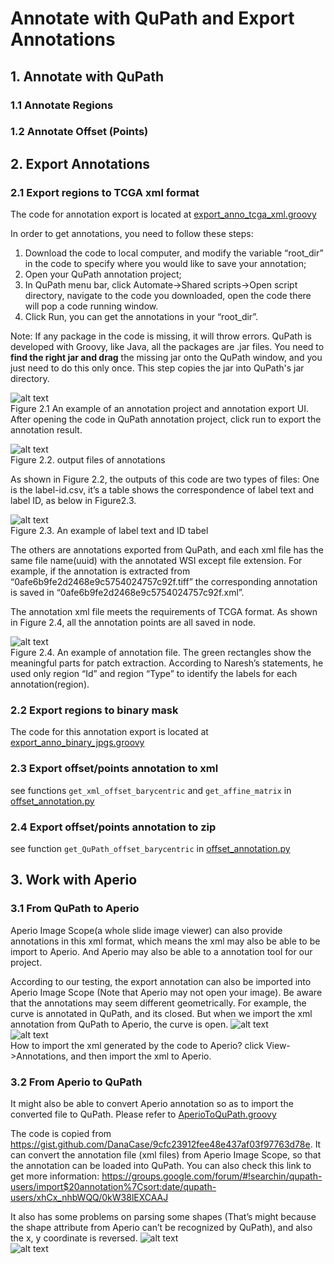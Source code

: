 # Annotate with QuPath and Export Annotations
## 1. Annotate with QuPath
### 1.1 Annotate Regions

### 1.2 Annotate Offset (Points)
 
## 2. Export Annotations
### 2.1 Export regions to TCGA xml format
The code for annotation export is located at [export_anno_tcga_xml.groovy](../../../src/wsi_annotation/QuPath_scripts/export_anno_tcga_xml.groovy)

In order to get annotations, you need to follow these steps:
1. Download the code to local computer, and modify the variable “root_dir” in the code to specify where you would like to save your annotation;
2. Open your QuPath annotation project;
3. In QuPath menu bar, click Automate->Shared scripts->Open script directory, navigate to the code you downloaded, open the code there will pop a code running window.
4. Click Run, you can get the annotations in your “root_dir”.

Note: If any package in the code is missing, it will throw errors. QuPath is developed with Groovy, like Java, all the packages are .jar files. You need to **find the right jar and drag** the missing jar onto the QuPath window, and you just need to do this only once. This step copies the jar into QuPath's jar directory. 

![alt text](./readme_imgs/fig2.1.png)  
Figure 2.1 An example of an annotation project and annotation export UI. After opening the code in QuPath annotation project, click run to export the annotation result.

![alt text](./readme_imgs/fig2.2.png)  
Figure 2.2. output files of annotations

As shown in Figure 2.2, the outputs of this code are two types of files: One is the label-id.csv, it’s a table shows the correspondence of label text and label ID, as below in Figure2.3.

![alt text](./readme_imgs/fig2.3.png)  
Figure 2.3.  An example of label text and ID tabel

The others are annotations exported from QuPath, and each xml file has the same file name(uuid) with the annotated WSI except file extension. For example, if the annotation is extracted from “0afe6b9fe2d2468e9c5754024757c92f.tiff” the corresponding annotation is saved in “0afe6b9fe2d2468e9c5754024757c92f.xml”.

The annotation xml file meets the requirements of TCGA format. As shown in Figure 2.4, all the annotation points are all saved in <vertices> node.

![alt text](./readme_imgs/fig2.4.png)  
Figure 2.4.  An example of annotation file. The green rectangles show the meaningful parts for patch extraction. According to Naresh’s statements, he used only region “Id” and region “Type”  to identify the labels for each annotation(region).

### 2.2  Export regions to binary mask
The code for this annotation export is located at [export_anno_binary_jpgs.groovy](../../../src/wsi_annotation/QuPath_scripts/export_anno_binary_jpgs.groovy)


### 2.3 Export offset/points annotation to xml 
see functions ```get_xml_offset_barycentric``` and ```get_affine_matrix``` in [offset_annotation.py](../../../src/wsi_annotation/offset_annotation.py)


### 2.4 Export offset/points annotation to zip
see function ```get_QuPath_offset_barycentric``` in [offset_annotation.py](../../../src/wsi_annotation/offset_annotation.py)

## 3. Work with Aperio
### 3.1 From QuPath to Aperio
Aperio Image Scope(a whole slide image viewer) can also provide annotations in this xml format, which means the xml may also be able to be import to Aperio. And Aperio may also be able to a annotation tool for our project.

According to our testing, the export annotation can also be imported into Aperio Image Scope (Note that Aperio may not open your image). Be aware that the annotations may seem different geometrically. For example, the curve is annotated in QuPath, and its closed. But when we import the xml annotation from QuPath to Aperio, the curve is open.
![alt text](./readme_imgs/fig3.1.png)  
![alt text](./readme_imgs/fig3.2.png)  
How to import the xml generated by the code to Aperio?
click View->Annotations, and then import the xml to Aperio.

### 3.2 From Aperio to QuPath
It might also be able to convert Aperio annotation so as to import the converted file to QuPath. Please refer to [AperioToQuPath.groovy](../../../src/wsi_annotation/QuPath_scripts/AperioToQuPath.groovy)

The code is copied from https://gist.github.com/DanaCase/9cfc23912fee48e437af03f97763d78e. It can convert the annotation file (xml files) from Aperio Image Scope, so that the annotation can be loaded into QuPath. You can also check this link to get more information: https://groups.google.com/forum/#!searchin/qupath-users/import$20annotation%7Csort:date/qupath-users/xhCx_nhbWQQ/0kW38lEXCAAJ

It also has some problems on parsing some shapes (That’s might because the shape attribute from Aperio can’t be recognized by QuPath), and also the x, y coordinate is reversed.
![alt text](./readme_imgs/fig3.3.png)  
![alt text](./readme_imgs/fig3.4.png) 
